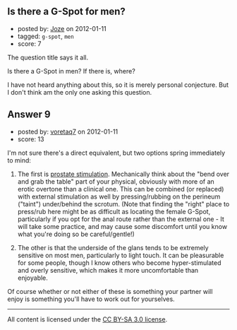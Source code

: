 ## Is there a G-Spot for men?

- posted by: [Joze](https://stackexchange.com/users/-1/44-joze) on 2012-01-11
- tagged: `g-spot`, `men`
- score: 7

The question title says it all. 

Is there a G-Spot in men? If there is, where?

I have not heard anything about this, so it is merely personal conjecture. But I don't think am the only one asking this question. 


## Answer 9

- posted by: [voretaq7](https://stackexchange.com/users/-1/50-voretaq7) on 2012-01-11
- score: 13

<p>I'm not sure there's a direct equivalent, but two options spring immediately to mind:</p>

<ol>
<li><p>The first is <a href="http://en.wikipedia.org/wiki/Prostate_massage">prostate stimulation</a>. Mechanically think about the "bend over and grab the table" part of your physical, obviously with more of an erotic overtone than a clinical one.  This can be combined (or replaced) with external stimulation as well by pressing/rubbing on the perineum ("taint") under/behind the scrotum. (Note that finding the "right" place to press/rub here might be as difficult as locating the female G-Spot, particularly if you opt for the anal route rather than the external one - It will take some practice, and may cause some discomfort until you know what you're doing so be careful/gentle!)</p></li>
<li><p>The other is that the underside of the glans tends to be extremely sensitive on most men, particularly to light touch.  It can be pleasurable for some people, though I know others who become hyper-stimulated and overly sensitive, which makes it more uncomfortable than enjoyable.</p></li>
</ol>

<p>Of course whether or not either of these is something your partner will enjoy is something you'll have to work out for yourselves.</p>




---

All content is licensed under the [CC BY-SA 3.0 license](https://creativecommons.org/licenses/by-sa/3.0/).

